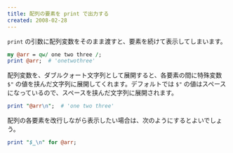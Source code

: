 ```yaml
---
title: 配列の要素を print で出力する
created: 2008-02-28
---
```


`print` の引数に配列変数をそのまま渡すと、要素を続けて表示してしまいます。

```perl
my @arr = qw/ one two three /;
print @arr;  # 'onetwothree'
```

配列変数を、ダブルクォート文字列として展開すると、各要素の間に特殊変数 `$"` の値を挟んだ文字列に展開してくれます。デフォルトでは `$"` の値はスペースになっているので、スペースを挟んだ文字列に展開されます。

```perl
print "@arr\n";  # 'one two three'
```

配列の各要素を改行しながら表示したい場合は、次のようにするとよいでしょう。

```perl
print "$_\n" for @arr;
```

